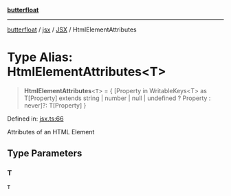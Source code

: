 [**butterfloat**](../../../../../../README.md)

***

[butterfloat](../../../../../../globals.md) / [jsx](../../../README.md) / [JSX](../README.md) / HtmlElementAttributes

# Type Alias: HtmlElementAttributes\<T\>

> **HtmlElementAttributes**\<`T`\> = \{ \[Property in WritableKeys\<T\> as T\[Property\] extends string \| number \| null \| undefined ? Property : never\]?: T\[Property\] \}

Defined in: [jsx.ts:66](https://github.com/WorldMaker/butterfloat/blob/f0f5f6205e72911354af687f4fb1c543d3ebd586/jsx.ts#L66)

Attributes of an HTML Element

## Type Parameters

### T

`T`
